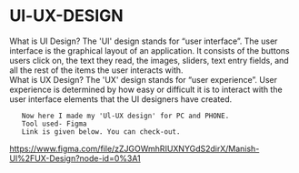 # Ul-UX-DESIGN
What is UI Design? The 'UI' design stands for “user interface”. The user interface is the graphical layout of an application. It consists of the buttons users click on, the text they read, the images, sliders, text entry fields, and all the rest of the items the user interacts with.           
       What is UX Design? The 'UX' design stands for “user experience”. User experience is determined by how easy or difficult it is to interact with the user interface elements that the UI designers have created.
       
       Now here I made my 'Ul-UX design' for PC and PHONE.
       Tool used- Figma
       Link is given below. You can check-out.


https://www.figma.com/file/zZJGOWmhRIUXNYGdS2dirX/Manish-Ul%2FUX-Design?node-id=0%3A1

